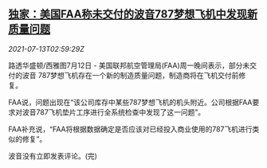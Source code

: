 <!--1626145264000-->
[独家：美国FAA称未交付的波音787梦想飞机中发现新质量问题](https://cn.reuters.com/article/us-faa-boeing-787-0713-idCNKBS2EJ071)
------

<div><i>2021-07-13T02:59:29Z</i></div><p>路透华盛顿/西雅图7月12日 - 美国联邦航空管理局(FAA)周一晚间表示，部分未交付的波音 787梦想飞机存在一个新的制造质量问题，制造商将在飞机交付前修复。</p><p>FAA说，问题出现在“该公司库存中某些787梦想飞机的机头附近。公司根据FAA要求对波音787飞机垫片工序进行全系统检查中发现了这一问题”。</p><p>FAA补充说，“FAA将根据数据确定是否应该对已经投入商业使用的787飞机进行类似的修复”。</p><p>波音没有立即发表评论。(完)</p>
